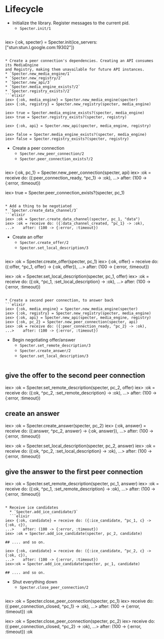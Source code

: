 Lifecycle
========

* Initialize the library. Register messages to the current pid.
  * `Specter.init/1`
  ```elixir
iex> {:ok, specter} = Specter.init(ice_servers: ["stun:stun.l.google.com:19302"])
  ```

* Create a peer connection's dependencies. Creating an API consumes its MediaEngine
  and Registry, making them unavailable for future API instances.
  * `Specter.new_media_engine/1`
  * `Specter.new_registry/2`
  * `Specter.new_api/3`
  * `Specter.media_engine_exists?/2`
  * `Specter.registry_exists?/2`
  ```elixir
iex> {:ok, media_engine} = Specter.new_media_engine(specter)
iex> {:ok, registry} = Specter.new_registry(specter, media_engine)

iex> true = Specter.media_engine_exists?(specter, media_engine)
iex> true = Specter.registry_exists?(specter, registry)

iex> {:ok, api} = Specter.new_api(specter, media_engine, registry)

iex> false = Specter.media_engine_exists?(specter, media_engine)
iex> false = Specter.registry_exists?(specter, registry)
  ```

* Create a peer connection
  * `Specter.new_peer_connection/2`
  * `Specter.peer_connection_exists?/2`
  ```elixir
iex> {:ok, pc_1} = Specter.new_peer_connection(specter, api)
iex> :ok = receive do: ({:peer_connection_ready, ^pc_1} -> :ok),
...>    after: (100 -> {:error, :timeout})

iex> true = Specter.peer_connection_exists?(specter, pc_1)
  ```

* Add a thing to be negotiated
  * `Specter.create_data_channel/3`
  ```elixir
iex> :ok = Specter.create_data_channel(specter, pc_1, "data")
iex> :ok = receive do: ({:data_channel_created, ^pc_1} -> :ok),
...>    after: (100 -> {:error, :timeout})
  ```

* Create an offer
  * `Specter.create_offer/2`
  * `Specter.set_local_description/3`
  ```elixir
iex> :ok = Specter.create_offer(specter, pc_1)
iex> {:ok, offer} = receive do: ({:offer, ^pc_1, offer} -> {:ok, offer}),
...>    after: (100 -> {:error, :timeout})

iex> :ok = Specter.set_local_description(specter, pc_1, offer)
iex> :ok = receive do: ({:ok, ^pc_1, :set_local_description} -> :ok),
...>    after: (100 -> {:error, :timeout})
  ```

* Create a second peer connection, to answer back
  ```elixir
iex> {:ok, media_engine} = Specter.new_media_engine(specter)
iex> {:ok, registry} = Specter.new_registry(specter, media_engine)
iex> {:ok, api} = Specter.new_api(specter, media_engine, registry)
iex> {:ok, pc_2} = Specter.new_peer_connection(specter, api)
iex> :ok = receive do: ({:peer_connection_ready, ^pc_2} -> :ok),
...>    after: (100 -> {:error, :timeout})
```

* Begin negotiating offer/answer
  * `Specter.set_remote_description/3`
  * `Specter.create_answer/2`
  * `Specter.set_local_description/3`
  ```elixir
##  give the offer to the second peer connection
iex> :ok = Specter.set_remote_description(specter, pc_2, offer)
iex> :ok = receive do: ({:ok, ^pc_2, :set_remote_description} -> :ok),
...>    after: (100 -> {:error, :timeout})

##  create an answer
iex> :ok = Specter.create_answer(specter, pc_2)
iex> {:ok, answer} = receive do: ({:answer, ^pc_2, answer} -> {:ok, answer}),
...>    after: (100 -> {:error, :timeout})

iex> :ok = Specter.set_local_description(specter, pc_2, answer)
iex> :ok = receive do: ({:ok, ^pc_2, :set_local_description} -> :ok),
...>    after: (100 -> {:error, :timeout})

##  give the answer to the first peer connection
iex> :ok = Specter.set_remote_description(specter, pc_1, answer)
iex> :ok = receive do: ({:ok, ^pc_1, :set_remote_description} -> :ok),
...>    after: (100 -> {:error, :timeout})
```

* Receive ice candidates
  * `Specter.add_ice_candidate/3`
  ```elixir
iex> {:ok, candidate} = receive do: ({:ice_candidate, ^pc_1, c} -> {:ok, c}),
...>    after: (100 -> {:error, :timeout})
iex> :ok = Specter.add_ice_candidate(specter, pc_2, candidate)

## .... and so on.

iex> {:ok, candidate} = receive do: ({:ice_candidate, ^pc_2, c} -> {:ok, c}),
...>    after: (100 -> {:error, :timeout})
iex>:ok = Specter.add_ice_candidate(specter, pc_1, candidate)

## .... and so on.
```

* Shut everything down
  * `Specter.close_peer_connection/2`
  ```elixir
iex> :ok = Specter.close_peer_connection(specter, pc_1)
iex> receive do: ({:peer_connection_closed, ^pc_1} -> :ok),
...>    after: (100 -> {:error, :timeout})
:ok

iex> :ok = Specter.close_peer_connection(specter, pc_2)
iex> receive do: ({:peer_connection_closed, ^pc_2} -> :ok),
...>    after: (100 -> {:error, :timeout})
:ok
```

